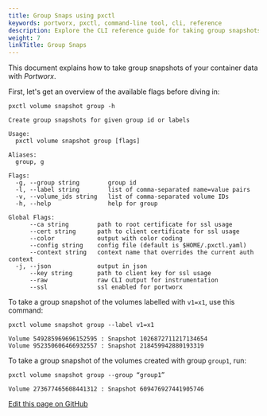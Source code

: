 ```yaml
---
title: Group Snaps using pxctl
keywords: portworx, pxctl, command-line tool, cli, reference
description: Explore the CLI reference guide for taking group snapshots of container data volumes using Portworx.
weight: 7
linkTitle: Group Snaps
---
```


This document explains how to take group snapshots of your container data with _Portworx_.

First, let's get an overview of the available flags before diving in:

```text
pxctl volume snapshot group -h
```

```
Create group snapshots for given group id or labels

Usage:
  pxctl volume snapshot group [flags]

Aliases:
  group, g

Flags:
  -g, --group string        group id
  -l, --label string        list of comma-separated name=value pairs
  -v, --volume_ids string   list of comma-separated volume IDs
  -h, --help                help for group

Global Flags:
      --ca string        path to root certificate for ssl usage
      --cert string      path to client certificate for ssl usage
      --color            output with color coding
      --config string    config file (default is $HOME/.pxctl.yaml)
      --context string   context name that overrides the current auth context
  -j, --json             output in json
      --key string       path to client key for ssl usage
      --raw              raw CLI output for instrumentation
      --ssl              ssl enabled for portworx
```

To take a group snapshot of the volumes labelled with `v1=x1`, use this command:

```text
pxctl volume snapshot group --label v1=x1
```

```
Volume 549285969696152595 : Snapshot 1026872711217134654
Volume 952350606466932557 : Snapshot 218459942880193319
```

To take a group snapshot of the volumes created with group `group1`, run:

```text
pxctl volume snapshot group --group “group1”
```

```
Volume 273677465608441312 : Snapshot 609476927441905746

```


[Edit this page on GitHub](https://github.com/portworx/px-docs/blob/gh-pages/control/groupsnap.md)  
